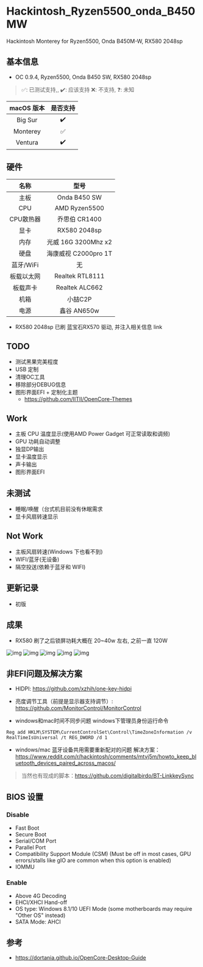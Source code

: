 # Hackintosh_Ryzen5500_onda_B450MW
Hackintosh Monterey for Ryzen5500, Onda B450M-W, RX580 2048sp

## 基本信息
* OC 0.9.4, Ryzen5500, Onda B450 SW, RX580 2048sp

> ✅: 已测试支持,, ✔️: 应该支持 ❌: 不支持, ❓: 未知  

| macOS 版本 | 是否支持 |
| :--------: | :------: |
|  Big Sur   |    ✔️     |
|  Monterey  |    ✅     |
|  Ventura   |    ✔️     |

## 硬件
|   名称    |         型号         |
| :-------: | :------------------: |
|   主板    |     Onda B450 SW     |
|    CPU    |    AMD Ryzen5500     |
| CPU散热器 |    乔思伯 CR1400     |
|   显卡    |     RX580 2048sp     |
|   内存    | 光威 16G 3200Mhz x2  |
|   硬盘    | 海康威视 C2000pro 1T |
| 蓝牙/WiFi |          无          |
|板载以太网	|Realtek RTL8111|
|板载声卡	|Realtek  ALC662|
|   机箱    |       小喆C2P        |
|   电源    |     鑫谷 AN650w      |

* RX580 2048sp 已刷 蓝宝石RX570 驱动, 并注入相关信息 link

## TODO
* 测试黑果完美程度
* USB 定制
* 清理OC工具
* 移除部分DEBUG信息
* 图形界面EFI + 定制化主题
  * https://github.com/IITII/OpenCore-Themes

## Work
* 主板 CPU 温度显示(使用AMD Power Gadget 可正常读取和调频)
* GPU 功耗自动调整
* 独显DP输出
* 显卡温度显示
* 声卡输出
* 图形界面EFI
## 未测试
* 睡眠/唤醒（台式机目前没有休眠需求
* 显卡风扇转速显示
## Not Work
* 主板风扇转速(Windows 下也看不到)
* WIFI/蓝牙(无设备)
* 隔空投送(依赖于蓝牙和 WIFI)
## 更新记录
* 初版
## 成果

* RX580 刷了之后锁屏功耗大概在 20~40w 左右, 之前一直 120W

![img](./docs/img/info.png)
![img](./docs/img/Sensei.png)
![img](./docs/img/cinebench_r23.png)
![img](./docs/img/geekbench.png)
![img](./docs/img/RX570.png)

## 非EFI问题及解决方案

* HIDPI: https://github.com/xzhih/one-key-hidpi
* 亮度调节工具（前提是显示器支持调节）: https://github.com/MonitorControl/MonitorControl

* windows和mac时间不同步问题 windows下管理员身份运行命令
```pwsh
Reg add HKLM\SYSTEM\CurrentControlSet\Control\TimeZoneInformation /v RealTimeIsUniversal /t REG_DWORD /d 1
```
* windows/mac 蓝牙设备共用需要重新配对的问题 解决方案：https://www.reddit.com/r/hackintosh/comments/mtvj5m/howto_keep_bluetooth_devices_paired_across_macos/

> 当然也有现成的脚本：https://github.com/digitalbirdo/BT-LinkkeySync  
## BIOS 设置
### Disable
* Fast Boot
* Secure Boot
* Serial/COM Port
* Parallel Port
* Compatibility Support Module (CSM) (Must be off in most cases, GPU errors/stalls like gIO are common when this option is enabled)
* IOMMU
### Enable
* Above 4G Decoding
* EHCI/XHCI Hand-off
* OS type: Windows 8.1/10 UEFI Mode (some motherboards may require "Other OS" instead)
* SATA Mode: AHCI

## 参考

* https://dortania.github.io/OpenCore-Desktop-Guide
